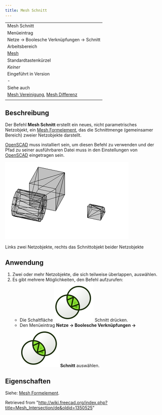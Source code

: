 ```yaml
---
title: Mesh Schnitt
---
```


|                                                                                                                |
| -------------------------------------------------------------------------------------------------------------- |
| Mesh Schnitt                                                                                                   |
| Menüeintrag                                                                                                    |
| Netze → Boolesche Verknüpfungen → Schnitt                                                                      |
| Arbeitsbereich                                                                                                 |
| [Mesh](/Mesh_Workbench/de "Mesh Workbench/de")                                                                 |
| Standardtastenkürzel                                                                                           |
| _Keiner_                                                                                                       |
| Eingeführt in Version                                                                                          |
| -                                                                                                              |
| Siehe auch                                                                                                     |
| [Mesh Vereinigung](/Mesh_Union/de "Mesh Union/de"), [Mesh Differenz](/Mesh_Difference/de "Mesh Difference/de") |
|                                                                                                                |

## Beschreibung

Der Befehl **Mesh Schnitt** erstellt ein neues, nicht parametrisches Netzobjekt, ein [Mesh Formelement](/Mesh_Feature/de "Mesh Feature/de"), das die Schnittmenge (gemeinsamer Bereich) zweier Netzobjekte darstellt.

[OpenSCAD](http://www.openscad.org/) muss installiert sein, um diesen Befehl zu verwenden und der Pfad zu seiner ausführbaren Datei muss in den Einstellungen von [OpenSCAD](/OpenSCAD_Preferences/de "OpenSCAD Preferences/de") eingetragen sein.

![](/src/assets/images/Mesh_Intersection_example.png)

Links zwei Netzobjekte, rechts das Schnittobjekt beider Netzobjekte

## Anwendung

1. Zwei oder mehr Netzobjekte, die sich teilweise überlappen, auswählen.
2. Es gibt mehrere Möglichkeiten, den Befehl aufzurufen:
   - Die Schaltfläche ![](/src/assets/images/Mesh_Intersection.svg) Schnitt drücken.
   - Den Menüeintrag **Netze → Boolesche Verknüpfungen → ![](/src/assets/images/Mesh_Intersection.svg) Schnitt** auswählen.

## Eigenschaften

Siehe: [Mesh Formelement](/Mesh_Feature/de "Mesh Feature/de").

Retrieved from "<http://wiki.freecad.org/index.php?title=Mesh_Intersection/de&oldid=1350525>"

